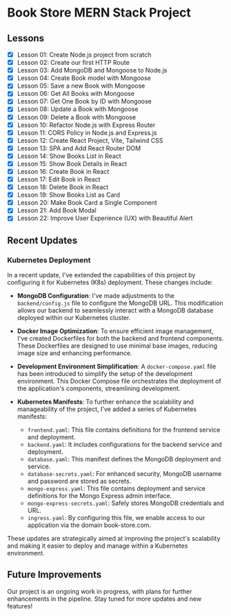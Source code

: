 # Book Store MERN Stack Project

## Lessons

- [x] Lesson 01: Create Node.js project from scratch
- [x] Lesson 02: Create our first HTTP Route
- [x] Lesson 03: Add MongoDB and Mongoose to Node.js
- [x] Lesson 04: Create Book model with Mongoose
- [x] Lesson 05: Save a new Book with Mongoose
- [x] Lesson 06: Get All Books with Mongoose
- [x] Lesson 07: Get One Book by ID with Mongoose
- [x] Lesson 08: Update a Book with Mongoose
- [x] Lesson 09: Delete a Book with Mongoose
- [x] Lesson 10: Refactor Node.js with Express Router
- [x] Lesson 11: CORS Policy in Node.js and Express.js
- [x] Lesson 12: Create React Project, Vite, Tailwind CSS
- [x] Lesson 13: SPA and Add React Router DOM
- [x] Lesson 14: Show Books List in React
- [x] Lesson 15: Show Book Details in React
- [x] Lesson 16: Create Book in React
- [x] Lesson 17: Edit Book in React
- [x] Lesson 18: Delete Book in React
- [x] Lesson 19: Show Books List as Card
- [x] Lesson 20: Make Book Card a Single Component
- [x] Lesson 21: Add Book Modal
- [x] Lesson 22: Improve User Experience (UX) with Beautiful Alert

## Recent Updates

### Kubernetes Deployment

In a recent update, I've extended the capabilities of this project by configuring it for Kubernetes (K8s) deployment. These changes include:

- **MongoDB Configuration**: I've made adjustments to the `backend/config.js` file to configure the MongoDB URL. This modification allows our backend to seamlessly interact with a MongoDB database deployed within our Kubernetes cluster.

- **Docker Image Optimization**: To ensure efficient image management, I've created Dockerfiles for both the backend and frontend components. These Dockerfiles are designed to use minimal base images, reducing image size and enhancing performance.

- **Development Environment Simplification**: A `docker-compose.yaml` file has been introduced to simplify the setup of the development environment. This Docker Compose file orchestrates the deployment of the application's components, streamlining development.

- **Kubernetes Manifests**: To further enhance the scalability and manageability of the project, I've added a series of Kubernetes manifests:

  - `frontend.yaml`: This file contains definitions for the frontend service and deployment.
  - `backend.yaml`: It includes configurations for the backend service and deployment.
  - `database.yaml`: This manifest defines the MongoDB deployment and service.
  - `database-secrets.yaml`: For enhanced security, MongoDB username and password are stored as secrets.
  - `mongo-express.yaml`: This file contains deployment and service definitions for the Mongo Express admin interface.
  - `mongo-express-secrets.yaml`: Safely stores MongoDB credentials and URL.
  - `ingress.yaml`: By configuring this file, we enable access to our application via the domain book-store.com.

These updates are strategically aimed at improving the project's scalability and making it easier to deploy and manage within a Kubernetes environment.

## Future Improvements

Our project is an ongoing work in progress, with plans for further enhancements in the pipeline. Stay tuned for more updates and new features!
